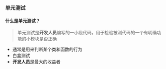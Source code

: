 ### 单元测试
#### 什么是单元测试？
> 单元测试是**开发人员**编写的一小段代码，用于检验被测代码的一个有明确功能的小模块是否正确
>
- 通常是用来判断某个类和函数的行为
- 白盒测试
- **开发人员**是最大的收益者



